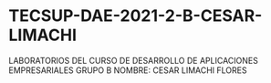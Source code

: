 # TECSUP-DAE-2021-2-B-CESAR-LIMACHI
LABORATORIOS DEL CURSO DE DESARROLLO DE APLICACIONES EMPRESARIALES GRUPO B
NOMBRE: CESAR LIMACHI FLORES